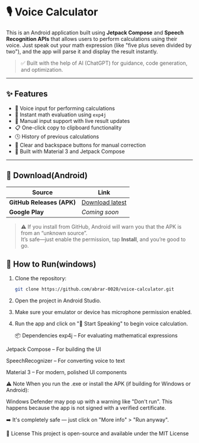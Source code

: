 # 🎙️ Voice Calculator

This is an Android application built using **Jetpack Compose** and **Speech Recognition APIs** that allows users to perform calculations using their voice. Just speak out your math expression (like "five plus seven divided by two"), and the app will parse it and display the result instantly.

> ✅ Built with the help of AI (ChatGPT) for guidance, code generation, and optimization.

---

## ✨ Features

- 🎤 Voice input for performing calculations
- 🧮 Instant math evaluation using `exp4j`
- 📝 Manual input support with live result updates
- 📋 One-click copy to clipboard functionality
- 🕓 History of previous calculations
- 🔄 Clear and backspace buttons for manual correction
- 🎨 Built with Material 3 and Jetpack Compose

---
## 📲 Download(Android)

| Source | Link |
|--------|------|
| **GitHub Releases (APK)** | [Download latest](https://github.com/abrar-0020/voice-calculator/releases/latest) |
| **Google Play** | *Coming soon* |

> ⚠️ If you install from GitHub, Android will warn you that the APK is from an “unknown source”.  
> It’s safe—just enable the permission, tap **Install**, and you’re good to go.




## 🚀 How to Run(windows)

1. Clone the repository:
   ```bash
   git clone https://github.com/abrar-0020/voice-calculator.git
2. Open the project in Android Studio.

3. Make sure your emulator or device has microphone permission enabled.

4. Run the app and click on "🎤 Start Speaking" to begin voice calculation.

   📦 Dependencies
exp4j – For evaluating mathematical expressions

Jetpack Compose – For building the UI

SpeechRecognizer – For converting voice to text

Material 3 – For modern, polished UI components

⚠️ Note
When you run the .exe or install the APK (if building for Windows or Android):

Windows Defender may pop up with a warning like "Don't run". This happens because the app is not signed with a verified certificate.

➡️ It's completely safe — just click on "More info" > "Run anyway".

📄 License
This project is open-source and available under the MIT License
